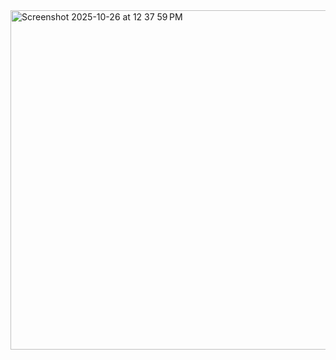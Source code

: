 <img width="958" height="543" alt="Screenshot 2025-10-26 at 12 37 59 PM" src="https://github.com/user-attachments/assets/06fc9dc3-7b94-48a7-9aec-8594ca58a442" />

